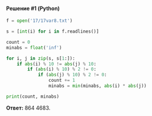 #### Решение #1 (Python)
```python
f = open('17/17var8.txt')

s = [int(i) for i in f.readlines()]

count = 0
minabs = float('inf')

for i, j in zip(s, s[1:]):
	if abs(i) % 10 != abs(j) % 10:
		if (abs(i) % 10) % 2 != 0:
			if (abs(j) % 10) % 2 != 0:
				count += 1
				minabs = min(minabs, abs(i) * abs(j))

print(count, minabs)
```
**Ответ:** 864 4683.
